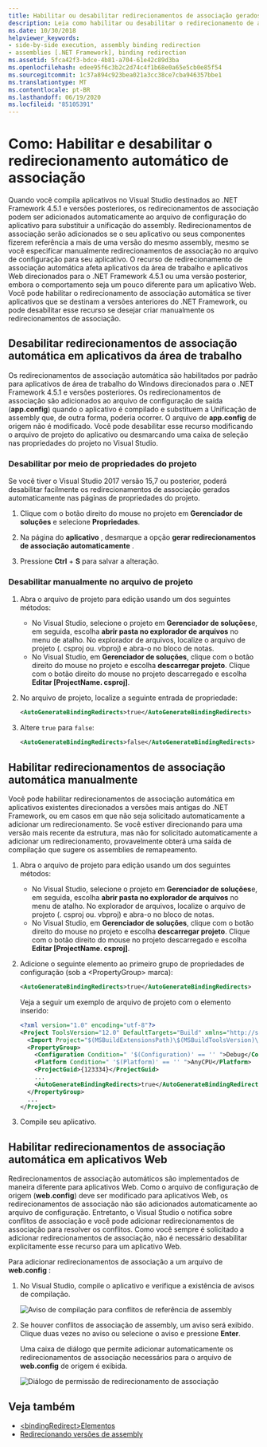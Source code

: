 ```yaml
---
title: Habilitar ou desabilitar redirecionamentos de associação gerados automaticamente
description: Leia como habilitar ou desabilitar o redirecionamento de associação automática. Esse recurso afeta os aplicativos da área de trabalho e os aplicativos Web destinados ao .NET 4.5.1 ou posterior.
ms.date: 10/30/2018
helpviewer_keywords:
- side-by-side execution, assembly binding redirection
- assemblies [.NET Framework], binding redirection
ms.assetid: 5fca42f3-bdce-4b81-a704-61e42c89d3ba
ms.openlocfilehash: edee95f6c3b2c2d74c4f1b68e0a65e5cb0e85f54
ms.sourcegitcommit: 1c37a894c923bea021a3cc38ce7cba946357bbe1
ms.translationtype: MT
ms.contentlocale: pt-BR
ms.lasthandoff: 06/19/2020
ms.locfileid: "85105391"
---
```

# <a name="how-to-enable-and-disable-automatic-binding-redirection"></a>Como: Habilitar e desabilitar o redirecionamento automático de associação

Quando você compila aplicativos no Visual Studio destinados ao .NET Framework 4.5.1 e versões posteriores, os redirecionamentos de associação podem ser adicionados automaticamente ao arquivo de configuração do aplicativo para substituir a unificação do assembly. Redirecionamentos de associação serão adicionados se o seu aplicativo ou seus componentes fizerem referência a mais de uma versão do mesmo assembly, mesmo se você especificar manualmente redirecionamentos de associação no arquivo de configuração para seu aplicativo. O recurso de redirecionamento de associação automática afeta aplicativos da área de trabalho e aplicativos Web direcionados para o .NET Framework 4.5.1 ou uma versão posterior, embora o comportamento seja um pouco diferente para um aplicativo Web. Você pode habilitar o redirecionamento de associação automática se tiver aplicativos que se destinam a versões anteriores do .NET Framework, ou pode desabilitar esse recurso se desejar criar manualmente os redirecionamentos de associação.

## <a name="disable-automatic-binding-redirects-in-desktop-apps"></a>Desabilitar redirecionamentos de associação automática em aplicativos da área de trabalho

Os redirecionamentos de associação automática são habilitados por padrão para aplicativos de área de trabalho do Windows direcionados para o .NET Framework 4.5.1 e versões posteriores. Os redirecionamentos de associação são adicionados ao arquivo de configuração de saída (**app.config**) quando o aplicativo é compilado e substituem a Unificação de assembly que, de outra forma, poderia ocorrer. O arquivo de **app.config** de origem não é modificado. Você pode desabilitar esse recurso modificando o arquivo de projeto do aplicativo ou desmarcando uma caixa de seleção nas propriedades do projeto no Visual Studio.

### <a name="disable-through-project-properties"></a>Desabilitar por meio de propriedades do projeto

Se você tiver o Visual Studio 2017 versão 15,7 ou posterior, poderá desabilitar facilmente os redirecionamentos de associação gerados automaticamente nas páginas de propriedades do projeto.

1. Clique com o botão direito do mouse no projeto em **Gerenciador de soluções** e selecione **Propriedades**.

2. Na página do **aplicativo** , desmarque a opção **gerar redirecionamentos de associação automaticamente** .

3. Pressione **Ctrl** + **S** para salvar a alteração.

### <a name="disable-manually-in-the-project-file"></a>Desabilitar manualmente no arquivo de projeto

1. Abra o arquivo de projeto para edição usando um dos seguintes métodos:

   - No Visual Studio, selecione o projeto em **Gerenciador de soluções**e, em seguida, escolha **abrir pasta no explorador de arquivos** no menu de atalho. No explorador de arquivos, localize o arquivo de projeto (. csproj ou. vbproj) e abra-o no bloco de notas.
   - No Visual Studio, em **Gerenciador de soluções**, clique com o botão direito do mouse no projeto e escolha **descarregar projeto**. Clique com o botão direito do mouse no projeto descarregado e escolha **Editar [ProjectName. csproj]**.

2. No arquivo de projeto, localize a seguinte entrada de propriedade:

   ```xml
   <AutoGenerateBindingRedirects>true</AutoGenerateBindingRedirects>
   ```

3. Altere `true` para `false`:

   ```xml
   <AutoGenerateBindingRedirects>false</AutoGenerateBindingRedirects>
   ```

## <a name="enable-automatic-binding-redirects-manually"></a>Habilitar redirecionamentos de associação automática manualmente

Você pode habilitar redirecionamentos de associação automática em aplicativos existentes direcionados a versões mais antigas do .NET Framework, ou em casos em que não seja solicitado automaticamente a adicionar um redirecionamento. Se você estiver direcionando para uma versão mais recente da estrutura, mas não for solicitado automaticamente a adicionar um redirecionamento, provavelmente obterá uma saída de compilação que sugere os assemblies de remapeamento.

1. Abra o arquivo de projeto para edição usando um dos seguintes métodos:

   - No Visual Studio, selecione o projeto em **Gerenciador de soluções**e, em seguida, escolha **abrir pasta no explorador de arquivos** no menu de atalho. No explorador de arquivos, localize o arquivo de projeto (. csproj ou. vbproj) e abra-o no bloco de notas.
   - No Visual Studio, em **Gerenciador de soluções**, clique com o botão direito do mouse no projeto e escolha **descarregar projeto**. Clique com o botão direito do mouse no projeto descarregado e escolha **Editar [ProjectName. csproj]**.

2. Adicione o seguinte elemento ao primeiro grupo de propriedades de configuração (sob a \<PropertyGroup> marca):

   ```xml
   <AutoGenerateBindingRedirects>true</AutoGenerateBindingRedirects>
   ```

   Veja a seguir um exemplo de arquivo de projeto com o elemento inserido:

   ```xml
   <?xml version="1.0" encoding="utf-8"?>
   <Project ToolsVersion="12.0" DefaultTargets="Build" xmlns="http://schemas.microsoft.com/developer/msbuild/2003">
     <Import Project="$(MSBuildExtensionsPath)\$(MSBuildToolsVersion)\Microsoft.Common.props" Condition="Exists('$(MSBuildExtensionsPath)\$(MSBuildToolsVersion)\Microsoft.Common.props')" />
     <PropertyGroup>
       <Configuration Condition=" '$(Configuration)' == '' ">Debug</Configuration>
       <Platform Condition=" '$(Platform)' == '' ">AnyCPU</Platform>
       <ProjectGuid>{123334}</ProjectGuid>
       ...
       <AutoGenerateBindingRedirects>true</AutoGenerateBindingRedirects>
     </PropertyGroup>
     ...
   </Project>
   ```

3. Compile seu aplicativo.

## <a name="enable-automatic-binding-redirects-in-web-apps"></a>Habilitar redirecionamentos de associação automática em aplicativos Web

Redirecionamentos de associação automáticos são implementados de maneira diferente para aplicativos Web. Como o arquivo de configuração de origem (**web.config**) deve ser modificado para aplicativos Web, os redirecionamentos de associação não são adicionados automaticamente ao arquivo de configuração. Entretanto, o Visual Studio o notifica sobre conflitos de associação e você pode adicionar redirecionamentos de associação para resolver os conflitos. Como você sempre é solicitado a adicionar redirecionamentos de associação, não é necessário desabilitar explicitamente esse recurso para um aplicativo Web.

Para adicionar redirecionamentos de associação a um arquivo de **web.config** :

1. No Visual Studio, compile o aplicativo e verifique a existência de avisos de compilação.

   ![Aviso de compilação para conflitos de referência de assembly](./media/clr-assemblyrefwarning.png "CLR_AssemblyRefWarning")

2. Se houver conflitos de associação de assembly, um aviso será exibido. Clique duas vezes no aviso ou selecione o aviso e pressione **Enter**.

   Uma caixa de diálogo que permite adicionar automaticamente os redirecionamentos de associação necessários para o arquivo de **web.config** de origem é exibida.

   ![Diálogo de permissão de redirecionamento de associação](./media/clr-addbindingredirect.png "CLR_AddBindingRedirect")

## <a name="see-also"></a>Veja também

- [\<bindingRedirect>Elementos](./file-schema/runtime/bindingredirect-element.md)
- [Redirecionando versões de assembly](redirect-assembly-versions.md)
